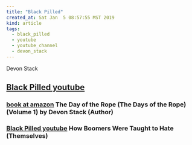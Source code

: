 ```yaml
---
title: "Black Pilled"
created_at: Sat Jan  5 08:57:55 MST 2019
kind: article
tags:
  - black_pilled
  - youtube
  - youtube_channel
  - devon_stack
---
```


Devon Stack

<h2>
  <a href="https://www.youtube.com/channel/UCvaHgYcWAAcn5D54w4Dqezg/about" target="_blank">Black Pilled youtube</a>
</h2>

<h3>
  <a href="https://www.amazon.com/Day-Rope-Days/dp/1727381270" target="_blank">book at amazon</a>
  The Day of the Rope (The Days of the Rope) (Volume 1) by Devon Stack (Author) 
</h3>

<h3>
  <a href="https://www.youtube.com/watch?v=vwFshwxECq0" target="_blank">Black Pilled youtube</a>
  How Boomers Were Taught to Hate (Themselves)
</h3>

<!--
html boilerplate fragments
<a href="" target="_blank"></a>
<a name=""></a>
<img src="" width="400px">
<ul>
  <li></li>
  <li><a href="" target="_blank"></a></li>
</ul>
<pre>
</pre>
<p style="margin-bottom: 2em;"></p>
<hr style="border: 0; height: 3px; background: #333; background-image: linear-gradient(to right, #ccc, #333, #ccc);">
<pre><code>
</code></pre>
<math xmlns='http://www.w3.org/1998/Math/MathML' display='block'>
</math>
:-->
